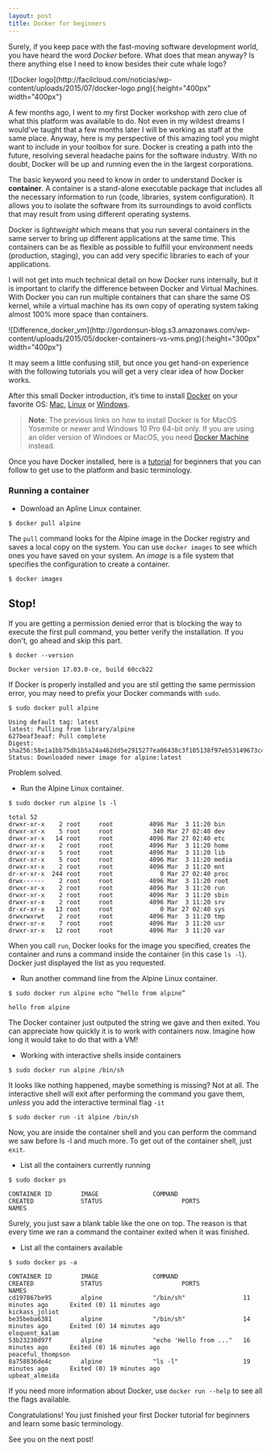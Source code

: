 ```yaml
---
layout: post
title: Docker for beginners
---
```

Surely, if you keep pace with the fast-moving software development world, you have heard the word *Docker* before. What does that mean anyway? Is there anything else I need to know besides their cute whale logo?

<div class="img_container">
  ![Docker logo](http://facilcloud.com/noticias/wp-content/uploads/2015/07/docker-logo.png){:height="400px" width="400px"}
</div>

A few months ago, I went to my first Docker workshop with zero clue of what this platform was available to do. Not even in my wildest dreams I would’ve taught that a few months later I will be working as staff at the same place. Anyway, here is my perspective of this amazing tool you might want to include in your toolbox for sure. Docker is creating a path into the future, resolving several headache pains for the software industry. With no doubt, Docker will be up and running even the in the largest corporations.

The basic keyword you need to know in order to understand Docker is **container**. A container is a stand-alone executable package that includes all the necessary information to run (code, libraries, system configuration). It allows you to isolate the software from its surroundings to avoid conflicts that may result from using different operating systems.

Docker is *lightweight* which means that you run several containers in the same server to bring up different applications at the same time. This containers can be as flexible as possible to fulfill your environment needs (production, staging), you can add very specific libraries to each of your applications.

I will not get into much technical detail on how Docker runs internally, but it is important to clarify the difference between Docker and Virtual Machines. With Docker you can run multiple containers that can share the same OS kernel, while a virtual machine has its own copy of operating system taking almost 100% more space than containers.

<div class="img_container">
  ![Difference_docker_vm](http://gordonsun-blog.s3.amazonaws.com/wp-content/uploads/2015/05/docker-containers-vs-vms.png){:height="300px" width="400px"}
</div>

It may seem a little confusing still, but once you get hand-on experience with the following tutorials you will get a very clear idea of how Docker works.

After this small Docker introduction, it’s time to install [Docker](https://docs.docker.com/engine/getstarted/step_one/ ) on your favorite OS: [Mac](https://docs.docker.com/docker-for-mac/ ), [Linux](https://docs.docker.com/engine/installation/linux/ ) or [Windows](https://docs.docker.com/docker-for-windows/ ).

> **Note**: The previous links on how to install Docker is for MacOS Yosemite or newer and Windows 10 Pro 64-bit only.
If you are using an older version of Windoes or MacOS, you need [Docker Machine](https://docs.docker.com/machine/overview/ ) instead.

Once you have Docker installed, here is a [tutorial](https://github.com/docker/labs/blob/master/beginner/readme.md) for beginners that you can follow to get use to the platform and basic terminology.

### **Running a container**

* Download an Apline Linux container.

```
$ docker pull alpine
```

The `pull` command looks for the Alpine image in the Docker registry and saves a local copy on the system. You can use `docker images` to see which ones you have saved on your system. An *image* is a file system that specifies the configuration to create a container.

```
$ docker images
```

## Stop!

If you are getting a permission denied error that is blocking the way to execute the first pull command, you better verify the installation. If you don't, go ahead and skip this part.

```
$ docker --version

Docker version 17.03.0-ce, build 60ccb22
```
If Docker is properly installed and you are stil getting the same permission error, you may need to prefix your Docker commands with `sudo`.

```
$ sudo docker pull alpine

Using default tag: latest
latest: Pulling from library/alpine
627beaf3eaaf: Pull complete
Digest: sha256:58e1a1bb75db1b5a24a462dd5e2915277ea06438c3f105138f97eb53149673c4
Status: Downloaded newer image for alpine:latest
```

Problem solved.

* Run the Alpine Linux container.

```
$ sudo docker run alpine ls -l

total 52
drwxr-xr-x    2 root     root          4096 Mar  3 11:20 bin
drwxr-xr-x    5 root     root           340 Mar 27 02:40 dev
drwxr-xr-x   14 root     root          4096 Mar 27 02:40 etc
drwxr-xr-x    2 root     root          4096 Mar  3 11:20 home
drwxr-xr-x    5 root     root          4096 Mar  3 11:20 lib
drwxr-xr-x    5 root     root          4096 Mar  3 11:20 media
drwxr-xr-x    2 root     root          4096 Mar  3 11:20 mnt
dr-xr-xr-x  244 root     root             0 Mar 27 02:40 proc
drwx------    2 root     root          4096 Mar  3 11:20 root
drwxr-xr-x    2 root     root          4096 Mar  3 11:20 run
drwxr-xr-x    2 root     root          4096 Mar  3 11:20 sbin
drwxr-xr-x    2 root     root          4096 Mar  3 11:20 srv
dr-xr-xr-x   13 root     root             0 Mar 27 02:40 sys
drwxrwxrwt    2 root     root          4096 Mar  3 11:20 tmp
drwxr-xr-x    7 root     root          4096 Mar  3 11:20 usr
drwxr-xr-x   12 root     root          4096 Mar  3 11:20 var
```

When you call `run`, Docker looks for the image you specified, creates the container and runs a command inside the container (in this case `ls -l`). Docker just displayed the list as you requested.

* Run another command line from the Alpine Linux container.

```
$ sudo docker run alpine echo “hello from alpine”

hello from alpine
```

The Docker container just outputed the string we gave and then exited. You can appreciate how quickly it is to work with containers now. Imagine how long it would take to do that with a VM!

* Working with interactive shells inside containers

```
$ sudo docker run alpine /bin/sh
```

It looks like nothing happened, maybe something is missing? Not at all. The interactive shell will exit after performing the command you gave them, *unless* you add the interactive terminal flag `-it`

```
$ sudo docker run -it alpine /bin/sh
```

Now, you are inside the container shell and you can perform the command we saw before ls -l and much more. To get out of the container shell, just `exit`.

* List all the containers currently running

```
$ sudo docker ps

CONTAINER ID        IMAGE               COMMAND                  CREATED             STATUS                      PORTS               NAMES
```

Surely, you just saw a blank table like the one on top. The reason is that every time we ran a command the container exited when it was finished.

* List all the containers available

```
$ sudo docker ps -a

CONTAINER ID        IMAGE               COMMAND                  CREATED             STATUS                      PORTS               NAMES
cd197867be95        alpine              "/bin/sh"                11 minutes ago      Exited (0) 11 minutes ago                       kickass_joliot
be35beba6381        alpine              "/bin/sh"                14 minutes ago      Exited (0) 14 minutes ago                       eloquent_kalam
53b23230d97f        alpine              "echo 'Hello from ..."   16 minutes ago      Exited (0) 16 minutes ago                       peaceful_thompson
8a758836de4c        alpine              "ls -l"                  19 minutes ago      Exited (0) 19 minutes ago                       upbeat_almeida
```

If you need more information about Docker, use `docker run --help` to see all the flags available.

Congratulations! You just finished your first Docker tutorial for beginners and learn some basic terminology.

See you on the next post!
